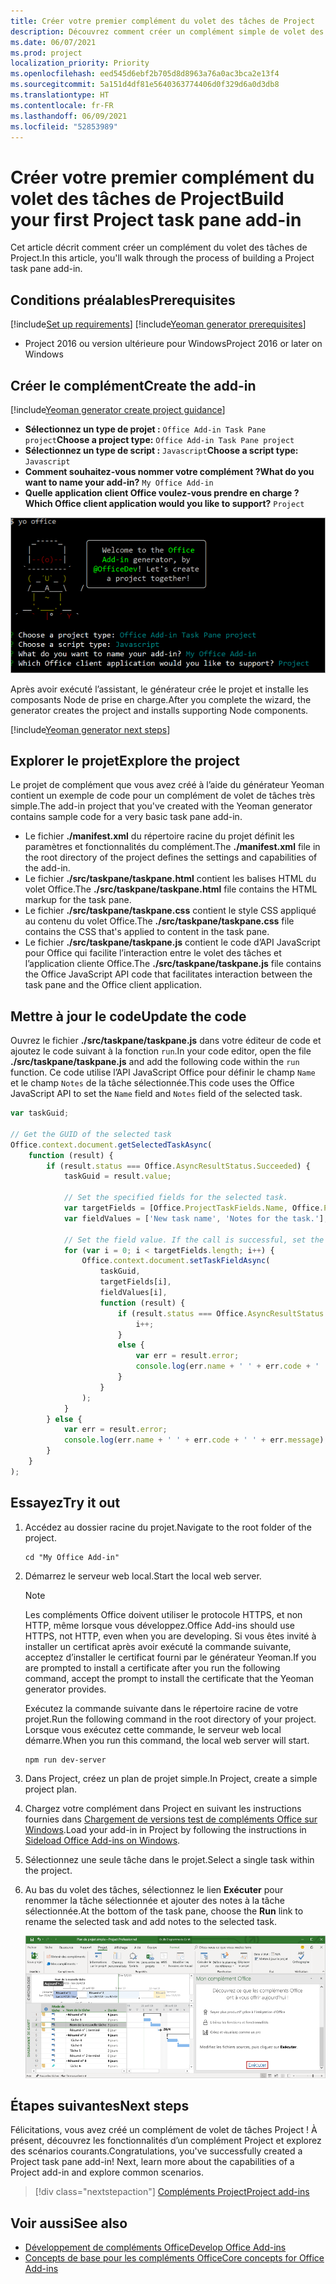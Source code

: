 ```yaml
---
title: Créer votre premier complément du volet des tâches de Project
description: Découvrez comment créer un complément simple de volet des tâches Project à l’aide de l’API JavaScript pour Office.
ms.date: 06/07/2021
ms.prod: project
localization_priority: Priority
ms.openlocfilehash: eed545d6ebf2b705d8d8963a76a0ac3bca2e13f4
ms.sourcegitcommit: 5a151d4df81e5640363774406d0f329d6a0d3db8
ms.translationtype: HT
ms.contentlocale: fr-FR
ms.lasthandoff: 06/09/2021
ms.locfileid: "52853989"
---
```

# <a name="build-your-first-project-task-pane-add-in"></a><span data-ttu-id="2b11a-103">Créer votre premier complément du volet des tâches de Project</span><span class="sxs-lookup"><span data-stu-id="2b11a-103">Build your first Project task pane add-in</span></span>

<span data-ttu-id="2b11a-104">Cet article décrit comment créer un complément du volet des tâches de Project.</span><span class="sxs-lookup"><span data-stu-id="2b11a-104">In this article, you'll walk through the process of building a Project task pane add-in.</span></span>

## <a name="prerequisites"></a><span data-ttu-id="2b11a-105">Conditions préalables</span><span class="sxs-lookup"><span data-stu-id="2b11a-105">Prerequisites</span></span>

[!include[Set up requirements](../includes/set-up-dev-environment-beforehand.md)]
[!include[Yeoman generator prerequisites](../includes/quickstart-yo-prerequisites.md)]

- <span data-ttu-id="2b11a-106">Project 2016 ou version ultérieure pour Windows</span><span class="sxs-lookup"><span data-stu-id="2b11a-106">Project 2016 or later on Windows</span></span>

## <a name="create-the-add-in"></a><span data-ttu-id="2b11a-107">Créer le complément</span><span class="sxs-lookup"><span data-stu-id="2b11a-107">Create the add-in</span></span>

[!include[Yeoman generator create project guidance](../includes/yo-office-command-guidance.md)]

- <span data-ttu-id="2b11a-108">**Sélectionnez un type de projet :** `Office Add-in Task Pane project`</span><span class="sxs-lookup"><span data-stu-id="2b11a-108">**Choose a project type:** `Office Add-in Task Pane project`</span></span>
- <span data-ttu-id="2b11a-109">**Sélectionnez un type de script :** `Javascript`</span><span class="sxs-lookup"><span data-stu-id="2b11a-109">**Choose a script type:** `Javascript`</span></span>
- <span data-ttu-id="2b11a-110">**Comment souhaitez-vous nommer votre complément ?**</span><span class="sxs-lookup"><span data-stu-id="2b11a-110">**What do you want to name your add-in?**</span></span> `My Office Add-in`
- <span data-ttu-id="2b11a-111">**Quelle application client Office voulez-vous prendre en charge ?**</span><span class="sxs-lookup"><span data-stu-id="2b11a-111">**Which Office client application would you like to support?**</span></span> `Project`

![Capture d’écran montrant les invites et réponses relatives au générateur Yeoman dans une interface de ligne de commande](../images/yo-office-project.png)

<span data-ttu-id="2b11a-113">Après avoir exécuté l’assistant, le générateur crée le projet et installe les composants Node de prise en charge.</span><span class="sxs-lookup"><span data-stu-id="2b11a-113">After you complete the wizard, the generator creates the project and installs supporting Node components.</span></span>

[!include[Yeoman generator next steps](../includes/yo-office-next-steps.md)]

## <a name="explore-the-project"></a><span data-ttu-id="2b11a-114">Explorer le projet</span><span class="sxs-lookup"><span data-stu-id="2b11a-114">Explore the project</span></span>

<span data-ttu-id="2b11a-115">Le projet de complément que vous avez créé à l’aide du générateur Yeoman contient un exemple de code pour un complément de volet de tâches très simple.</span><span class="sxs-lookup"><span data-stu-id="2b11a-115">The add-in project that you've created with the Yeoman generator contains sample code for a very basic task pane add-in.</span></span>

- <span data-ttu-id="2b11a-116">Le fichier **./manifest.xml** du répertoire racine du projet définit les paramètres et fonctionnalités du complément.</span><span class="sxs-lookup"><span data-stu-id="2b11a-116">The **./manifest.xml** file in the root directory of the project defines the settings and capabilities of the add-in.</span></span>
- <span data-ttu-id="2b11a-117">Le fichier **./src/taskpane/taskpane.html** contient les balises HTML du volet Office.</span><span class="sxs-lookup"><span data-stu-id="2b11a-117">The **./src/taskpane/taskpane.html** file contains the HTML markup for the task pane.</span></span>
- <span data-ttu-id="2b11a-118">Le fichier **./src/taskpane/taskpane.css** contient le style CSS appliqué au contenu du volet Office.</span><span class="sxs-lookup"><span data-stu-id="2b11a-118">The **./src/taskpane/taskpane.css** file contains the CSS that's applied to content in the task pane.</span></span>
- <span data-ttu-id="2b11a-119">Le fichier **./src/taskpane/taskpane.js** contient le code d’API JavaScript pour Office qui facilite l’interaction entre le volet des tâches et l’application cliente Office.</span><span class="sxs-lookup"><span data-stu-id="2b11a-119">The **./src/taskpane/taskpane.js** file contains the Office JavaScript API code that facilitates interaction between the task pane and the Office client application.</span></span>

## <a name="update-the-code"></a><span data-ttu-id="2b11a-120">Mettre à jour le code</span><span class="sxs-lookup"><span data-stu-id="2b11a-120">Update the code</span></span>

<span data-ttu-id="2b11a-121">Ouvrez le fichier **./src/taskpane/taskpane.js** dans votre éditeur de code et ajoutez le code suivant à la fonction `run`.</span><span class="sxs-lookup"><span data-stu-id="2b11a-121">In your code editor, open the file **./src/taskpane/taskpane.js** and add the following code within the `run` function.</span></span> <span data-ttu-id="2b11a-122">Ce code utilise l’API JavaScript Office pour définir le champ `Name` et le champ `Notes` de la tâche sélectionnée.</span><span class="sxs-lookup"><span data-stu-id="2b11a-122">This code uses the Office JavaScript API to set the `Name` field and `Notes` field of the selected task.</span></span>

```js
var taskGuid;

// Get the GUID of the selected task
Office.context.document.getSelectedTaskAsync(
    function (result) {
        if (result.status === Office.AsyncResultStatus.Succeeded) {
            taskGuid = result.value;

            // Set the specified fields for the selected task.
            var targetFields = [Office.ProjectTaskFields.Name, Office.ProjectTaskFields.Notes];
            var fieldValues = ['New task name', 'Notes for the task.'];

            // Set the field value. If the call is successful, set the next field.
            for (var i = 0; i < targetFields.length; i++) {
                Office.context.document.setTaskFieldAsync(
                    taskGuid,
                    targetFields[i],
                    fieldValues[i],
                    function (result) {
                        if (result.status === Office.AsyncResultStatus.Succeeded) {
                            i++;
                        }
                        else {
                            var err = result.error;
                            console.log(err.name + ' ' + err.code + ' ' + err.message);
                        }
                    }
                );
            }
        } else {
            var err = result.error;
            console.log(err.name + ' ' + err.code + ' ' + err.message);
        }
    }
);
```

## <a name="try-it-out"></a><span data-ttu-id="2b11a-123">Essayez</span><span class="sxs-lookup"><span data-stu-id="2b11a-123">Try it out</span></span>

1. <span data-ttu-id="2b11a-124">Accédez au dossier racine du projet.</span><span class="sxs-lookup"><span data-stu-id="2b11a-124">Navigate to the root folder of the project.</span></span>

    ```command&nbsp;line
    cd "My Office Add-in"
    ```

2. <span data-ttu-id="2b11a-125">Démarrez le serveur web local.</span><span class="sxs-lookup"><span data-stu-id="2b11a-125">Start the local web server.</span></span>

    > [!NOTE]
    > <span data-ttu-id="2b11a-126">Les compléments Office doivent utiliser le protocole HTTPS, et non HTTP, même lorsque vous développez.</span><span class="sxs-lookup"><span data-stu-id="2b11a-126">Office Add-ins should use HTTPS, not HTTP, even when you are developing.</span></span> <span data-ttu-id="2b11a-127">Si vous êtes invité à installer un certificat après avoir exécuté la commande suivante, acceptez d’installer le certificat fourni par le générateur Yeoman.</span><span class="sxs-lookup"><span data-stu-id="2b11a-127">If you are prompted to install a certificate after you run the following command, accept the prompt to install the certificate that the Yeoman generator provides.</span></span>

    <span data-ttu-id="2b11a-128">Exécutez la commande suivante dans le répertoire racine de votre projet.</span><span class="sxs-lookup"><span data-stu-id="2b11a-128">Run the following command in the root directory of your project.</span></span> <span data-ttu-id="2b11a-129">Lorsque vous exécutez cette commande, le serveur web local démarre.</span><span class="sxs-lookup"><span data-stu-id="2b11a-129">When you run this command, the local web server will start.</span></span>

    ```command&nbsp;line
    npm run dev-server
    ```

3. <span data-ttu-id="2b11a-130">Dans Project, créez un plan de projet simple.</span><span class="sxs-lookup"><span data-stu-id="2b11a-130">In Project, create a simple project plan.</span></span>

4. <span data-ttu-id="2b11a-131">Chargez votre complément dans Project en suivant les instructions fournies dans [Chargement de versions test de compléments Office sur Windows](../testing/create-a-network-shared-folder-catalog-for-task-pane-and-content-add-ins.md).</span><span class="sxs-lookup"><span data-stu-id="2b11a-131">Load your add-in in Project by following the instructions in [Sideload Office Add-ins on Windows](../testing/create-a-network-shared-folder-catalog-for-task-pane-and-content-add-ins.md).</span></span>

5. <span data-ttu-id="2b11a-132">Sélectionnez une seule tâche dans le projet.</span><span class="sxs-lookup"><span data-stu-id="2b11a-132">Select a single task within the project.</span></span>

6. <span data-ttu-id="2b11a-133">Au bas du volet des tâches, sélectionnez le lien **Exécuter** pour renommer la tâche sélectionnée et ajouter des notes à la tâche sélectionnée.</span><span class="sxs-lookup"><span data-stu-id="2b11a-133">At the bottom of the task pane, choose the **Run** link to rename the selected task and add notes to the selected task.</span></span>

    ![Capture d’écran de l’application Project avec le complément du volet des tâches chargé](../images/project-quickstart-addin-1.png)

## <a name="next-steps"></a><span data-ttu-id="2b11a-135">Étapes suivantes</span><span class="sxs-lookup"><span data-stu-id="2b11a-135">Next steps</span></span>

<span data-ttu-id="2b11a-p104">Félicitations, vous avez créé un complément de volet de tâches Project ! À présent, découvrez les fonctionnalités d’un complément Project et explorez des scénarios courants.</span><span class="sxs-lookup"><span data-stu-id="2b11a-p104">Congratulations, you've successfully created a Project task pane add-in! Next, learn more about the capabilities of a Project add-in and explore common scenarios.</span></span>

> [!div class="nextstepaction"]
> [<span data-ttu-id="2b11a-138">Compléments Project</span><span class="sxs-lookup"><span data-stu-id="2b11a-138">Project add-ins</span></span>](../project/project-add-ins.md)

## <a name="see-also"></a><span data-ttu-id="2b11a-139">Voir aussi</span><span class="sxs-lookup"><span data-stu-id="2b11a-139">See also</span></span>

- [<span data-ttu-id="2b11a-140">Développement de compléments Office</span><span class="sxs-lookup"><span data-stu-id="2b11a-140">Develop Office Add-ins</span></span>](../develop/develop-overview.md)
- [<span data-ttu-id="2b11a-141">Concepts de base pour les compléments Office</span><span class="sxs-lookup"><span data-stu-id="2b11a-141">Core concepts for Office Add-ins</span></span>](../overview/core-concepts-office-add-ins.md)
